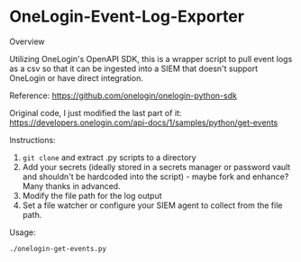 # OneLogin-Event-Log-Exporter

Overview

Utilizing OneLogin's OpenAPI SDK, this is a wrapper script to pull event logs as a csv so that it can be ingested into a SIEM that doesn't support OneLogin or have direct integration.

Reference: https://github.com/onelogin/onelogin-python-sdk

Original code, I just modified the last part of it: https://developers.onelogin.com/api-docs/1/samples/python/get-events

Instructions:

1. `git clone` and extract .py scripts to a directory
2. Add your secrets (ideally stored in a secrets manager or password vault and shouldn't be hardcoded into the script) - maybe fork and enhance? Many thanks in advanced.
3. Modify the file path for the log output
4. Set a file watcher or configure your SIEM agent to collect from the file path.

Usage:

`./onelogin-get-events.py`
